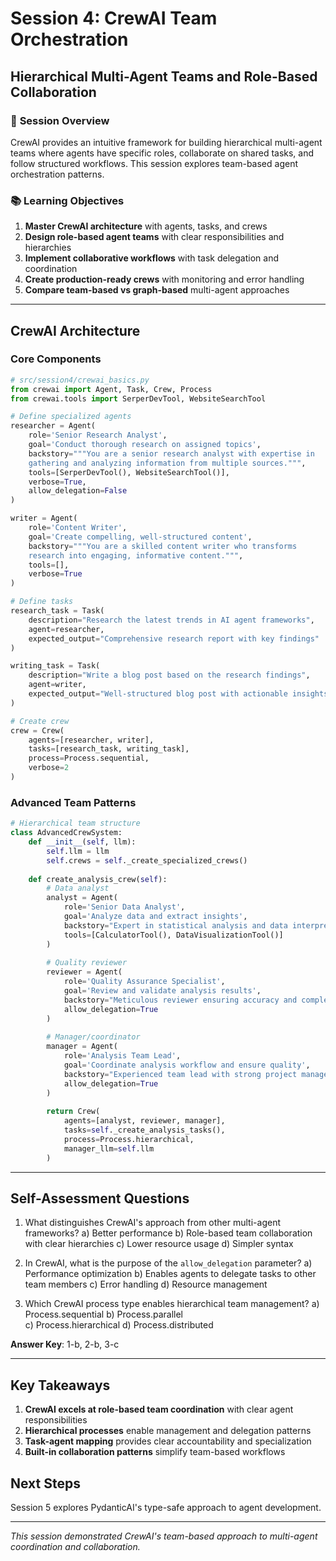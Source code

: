 # Session 4: CrewAI Team Orchestration
## Hierarchical Multi-Agent Teams and Role-Based Collaboration

### 🎯 **Session Overview**
CrewAI provides an intuitive framework for building hierarchical multi-agent teams where agents have specific roles, collaborate on shared tasks, and follow structured workflows. This session explores team-based agent orchestration patterns.

### 📚 **Learning Objectives**
1. **Master CrewAI architecture** with agents, tasks, and crews
2. **Design role-based agent teams** with clear responsibilities and hierarchies
3. **Implement collaborative workflows** with task delegation and coordination
4. **Create production-ready crews** with monitoring and error handling
5. **Compare team-based vs graph-based** multi-agent approaches

---

## **CrewAI Architecture**

### **Core Components**
```python
# src/session4/crewai_basics.py
from crewai import Agent, Task, Crew, Process
from crewai.tools import SerperDevTool, WebsiteSearchTool

# Define specialized agents
researcher = Agent(
    role='Senior Research Analyst',
    goal='Conduct thorough research on assigned topics',
    backstory="""You are a senior research analyst with expertise in 
    gathering and analyzing information from multiple sources.""",
    tools=[SerperDevTool(), WebsiteSearchTool()],
    verbose=True,
    allow_delegation=False
)

writer = Agent(
    role='Content Writer',
    goal='Create compelling, well-structured content',
    backstory="""You are a skilled content writer who transforms 
    research into engaging, informative content.""",
    tools=[],
    verbose=True
)

# Define tasks
research_task = Task(
    description="Research the latest trends in AI agent frameworks",
    agent=researcher,
    expected_output="Comprehensive research report with key findings"
)

writing_task = Task(
    description="Write a blog post based on the research findings",
    agent=writer,
    expected_output="Well-structured blog post with actionable insights"
)

# Create crew
crew = Crew(
    agents=[researcher, writer],
    tasks=[research_task, writing_task],
    process=Process.sequential,
    verbose=2
)
```

### **Advanced Team Patterns**
```python
# Hierarchical team structure
class AdvancedCrewSystem:
    def __init__(self, llm):
        self.llm = llm
        self.crews = self._create_specialized_crews()
    
    def create_analysis_crew(self):
        # Data analyst
        analyst = Agent(
            role='Senior Data Analyst',
            goal='Analyze data and extract insights',
            backstory="Expert in statistical analysis and data interpretation",
            tools=[CalculatorTool(), DataVisualizationTool()]
        )
        
        # Quality reviewer  
        reviewer = Agent(
            role='Quality Assurance Specialist',
            goal='Review and validate analysis results',
            backstory="Meticulous reviewer ensuring accuracy and completeness",
            allow_delegation=True
        )
        
        # Manager/coordinator
        manager = Agent(
            role='Analysis Team Lead',
            goal='Coordinate analysis workflow and ensure quality',
            backstory="Experienced team lead with strong project management skills",
            allow_delegation=True
        )
        
        return Crew(
            agents=[analyst, reviewer, manager],
            tasks=self._create_analysis_tasks(),
            process=Process.hierarchical,
            manager_llm=self.llm
        )
```

---

## **Self-Assessment Questions**

1. What distinguishes CrewAI's approach from other multi-agent frameworks?
   a) Better performance
   b) Role-based team collaboration with clear hierarchies
   c) Lower resource usage
   d) Simpler syntax

2. In CrewAI, what is the purpose of the `allow_delegation` parameter?
   a) Performance optimization
   b) Enables agents to delegate tasks to other team members
   c) Error handling
   d) Resource management

3. Which CrewAI process type enables hierarchical team management?
   a) Process.sequential
   b) Process.parallel  
   c) Process.hierarchical
   d) Process.distributed

**Answer Key**: 1-b, 2-b, 3-c

---

## **Key Takeaways**
1. **CrewAI excels at role-based team coordination** with clear agent responsibilities
2. **Hierarchical processes** enable management and delegation patterns
3. **Task-agent mapping** provides clear accountability and specialization
4. **Built-in collaboration patterns** simplify team-based workflows

## **Next Steps**
Session 5 explores PydanticAI's type-safe approach to agent development.

---

*This session demonstrated CrewAI's team-based approach to multi-agent coordination and collaboration.*